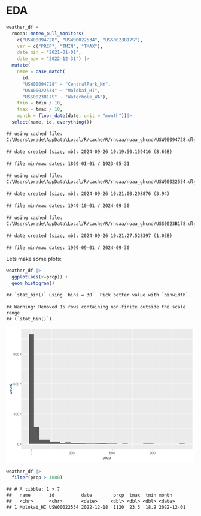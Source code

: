 EDA
================

``` r
weather_df = 
  rnoaa::meteo_pull_monitors(
    c("USW00094728", "USW00022534", "USS0023B17S"),
    var = c("PRCP", "TMIN", "TMAX"), 
    date_min = "2021-01-01",
    date_max = "2022-12-31") |>
  mutate(
    name = case_match(
      id, 
      "USW00094728" ~ "CentralPark_NY", 
      "USW00022534" ~ "Molokai_HI",
      "USS0023B17S" ~ "Waterhole_WA"),
    tmin = tmin / 10,
    tmax = tmax / 10,
    month = floor_date(date, unit = "month"))|>
  select(name, id, everything())
```

    ## using cached file: C:\Users\prade\AppData\Local/R/cache/R/rnoaa/noaa_ghcnd/USW00094728.dly

    ## date created (size, mb): 2024-09-26 10:19:50.159416 (8.668)

    ## file min/max dates: 1869-01-01 / 1923-05-31

    ## using cached file: C:\Users\prade\AppData\Local/R/cache/R/rnoaa/noaa_ghcnd/USW00022534.dly

    ## date created (size, mb): 2024-09-26 10:21:00.298876 (3.94)

    ## file min/max dates: 1949-10-01 / 2024-09-30

    ## using cached file: C:\Users\prade\AppData\Local/R/cache/R/rnoaa/noaa_ghcnd/USS0023B17S.dly

    ## date created (size, mb): 2024-09-26 10:21:27.528397 (1.038)

    ## file min/max dates: 1999-09-01 / 2024-09-30

Lets make some plots:

``` r
weather_df |>
  ggplot(aes(x=prcp)) +
  geom_histogram()
```

    ## `stat_bin()` using `bins = 30`. Pick better value with `binwidth`.

    ## Warning: Removed 15 rows containing non-finite outside the scale range
    ## (`stat_bin()`).

![](eda_files/figure-gfm/unnamed-chunk-1-1.png)<!-- -->

``` r
weather_df |>
  filter(prcp > 1000)
```

    ## # A tibble: 1 × 7
    ##   name       id          date        prcp  tmax  tmin month     
    ##   <chr>      <chr>       <date>     <dbl> <dbl> <dbl> <date>    
    ## 1 Molokai_HI USW00022534 2022-12-18  1120  23.3  18.9 2022-12-01
